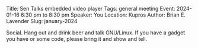 Title: Sen Talks embedded video player
Tags: general meeting
Event: 2024-01-16 6:30 pm to 8:30 pm
Speaker: You
Location: Kupros
Author: Brian E. Lavender
Slug: january-2024

Social. Hang out and drink beer and talk GNU/Linux. If you have
a gadget you have or some code, please bring it and show and tell.
